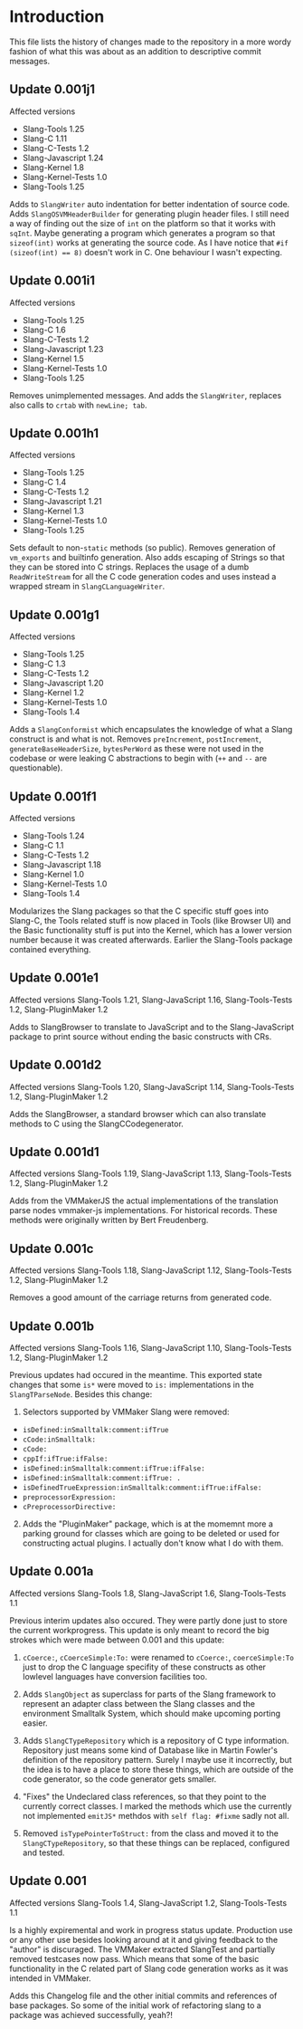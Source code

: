 # Introduction

This file lists the history of changes made to the repository
in a more wordy fashion of what this was about as an addition
to descriptive commit messages.

## Update 0.001j1

Affected versions
  - Slang-Tools 1.25
  - Slang-C 1.11
  - Slang-C-Tests 1.2
  - Slang-Javascript 1.24
  - Slang-Kernel 1.8
  - Slang-Kernel-Tests 1.0
  - Slang-Tools 1.25
  
Adds to `SlangWriter` auto indentation for better indentation of
source code. Adds `SlangOSVMHeaderBuilder` for generating plugin
header files. I still need a way of finding out the size of `int`
on the platform so that it works with `sqInt`. Maybe generating
a program which generates a program so that `sizeof(int)` works
at generating the source code. As I have notice that `#if (sizeof(int) == 8)`
doesn't work in C. One behaviour I wasn't expecting.


## Update 0.001i1

Affected versions
  - Slang-Tools 1.25
  - Slang-C 1.6
  - Slang-C-Tests 1.2
  - Slang-Javascript 1.23
  - Slang-Kernel 1.5
  - Slang-Kernel-Tests 1.0
  - Slang-Tools 1.25

Removes unimplemented messages. And adds the `SlangWriter`,
replaces also calls to `crtab` with `newLine; tab`.


## Update 0.001h1

Affected versions
  - Slang-Tools 1.25
  - Slang-C 1.4
  - Slang-C-Tests 1.2
  - Slang-Javascript 1.21
  - Slang-Kernel 1.3
  - Slang-Kernel-Tests 1.0
  - Slang-Tools 1.25
  
Sets default to non-`static` methods (so public). Removes
generation of `vm_exports` and builtinfo generation. Also
adds escaping of Strings so that they can be stored into
C strings. Replaces the usage of a dumb `ReadWriteStream`
for all the C code generation codes and uses instead a
wrapped stream in `SlangCLanguageWriter`.

## Update 0.001g1

Affected versions
  - Slang-Tools 1.25
  - Slang-C 1.3
  - Slang-C-Tests 1.2
  - Slang-Javascript 1.20
  - Slang-Kernel 1.2
  - Slang-Kernel-Tests 1.0
  - Slang-Tools 1.4
  
Adds a `SlangConformist` which encapsulates the knowledge of what
a Slang construct is and what is not. Removes `preIncrement`, `postIncrement`,
`generateBaseHeaderSize`, `bytesPerWord` as these were not used in
the codebase or were leaking C abstractions to begin with (`++` and `--`
are questionable).


## Update 0.001f1

Affected versions
  - Slang-Tools 1.24
  - Slang-C 1.1
  - Slang-C-Tests 1.2
  - Slang-Javascript 1.18
  - Slang-Kernel 1.0
  - Slang-Kernel-Tests 1.0
  - Slang-Tools 1.4
  
Modularizes the Slang packages so that the C specific stuff goes into
Slang-C, the Tools related stuff is now placed in Tools (like Browser UI)
and the Basic functionality stuff is put into the Kernel, which has a
lower version number because it was created afterwards. Earlier the Slang-Tools
package contained everything.


## Update 0.001e1

Affected versions
  Slang-Tools 1.21, Slang-JavaScript 1.16, Slang-Tools-Tests 1.2, Slang-PluginMaker 1.2

Adds to SlangBrowser to translate to JavaScript and to the Slang-JavaScript package
to print source without ending the basic constructs with CRs.

## Update 0.001d2

Affected versions
  Slang-Tools 1.20, Slang-JavaScript 1.14, Slang-Tools-Tests 1.2, Slang-PluginMaker 1.2

Adds the SlangBrowser, a standard browser which can also translate methods to C
using the SlangCCodegenerator.


## Update 0.001d1

Affected versions
  Slang-Tools 1.19, Slang-JavaScript 1.13, Slang-Tools-Tests 1.2, Slang-PluginMaker 1.2

Adds from the VMMakerJS the actual implementations of the translation parse nodes
vmmaker-js implementations. For historical records. These methods were originally
written by Bert Freudenberg.

## Update 0.001c

Affected versions
  Slang-Tools 1.18, Slang-JavaScript 1.12, Slang-Tools-Tests 1.2, Slang-PluginMaker 1.2

Removes a good amount of the carriage returns from generated code. 

## Update 0.001b

Affected versions
  Slang-Tools 1.16, Slang-JavaScript 1.10, Slang-Tools-Tests 1.2, Slang-PluginMaker 1.2

Previous updates had occured in the meantime. This exported
state changes that some `is*` were moved to `is:` implementations
in the `SlangTParseNode`. Besides this change:

1. Selectors supported by VMMaker Slang were removed:

- `isDefined:inSmalltalk:comment:ifTrue`
- `cCode:inSmalltalk:`
- `cCode:`
- `cppIf:ifTrue:ifFalse:`
- `isDefined:inSmalltalk:comment:ifTrue:ifFalse:`
- `isDefined:inSmalltalk:comment:ifTrue: .`
- `isDefinedTrueExpression:inSmalltalk:comment:ifTrue:ifFalse:`
- `preprocessorExpression:`
- `cPreprocessorDirective:`

2. Adds the "PluginMaker" package, which is at the momemnt
   more a parking ground for classes which are going to be
   deleted or used for constructing actual plugins. I
   actually don't know what I do with them.


## Update 0.001a

Affected versions
  Slang-Tools 1.8, Slang-JavaScript 1.6, Slang-Tools-Tests 1.1
  
Previous interim updates also occured. They were partly done
just to store the current workprogress. This update is only
meant to record the big strokes which were made between 0.001 and
this update:

1. `cCoerce:`, `cCoerceSimple:To:` were renamed to `cCoerce:`,
   `coerceSimple:To` just to drop the C language specifity of
   these constructs as other lowlevel languages have conversion
   facilities too.
   
2. Adds `SlangObject` as superclass for parts of the Slang
   framework to represent an adapter class between the Slang
   classes and the environment Smalltalk System, which should
   make upcoming porting easier.

3. Adds `SlangCTypeRepository` which is a repository of C type
   information. Repository just means some kind of Database like
   in Martin Fowler's definition of the repository pattern. Surely
   I maybe use it incorrectly, but the idea is to have a place to
   store these things, which are outside of the code generator,
   so the code generator gets smaller.
   
4. "Fixes" the Undeclared class references, so that they point
   to the currently correct classes. I marked the methods which
   use the currently not implemented `emitJS*` methdos with
   `self flag: #fixme` sadly not all.
   
5. Removed `isTypePointerToStruct:` from the class and moved it
   to the `SlangCTypeRepository`, so that these things can be
   replaced, configured and tested.
   

## Update 0.001

Affected versions
  Slang-Tools 1.4, Slang-JavaScript 1.2, Slang-Tools-Tests 1.1

Is a highly expiremental and work in progress status update.
Production use or any other use besides looking around at it
and giving feedback to the "author" is discuraged. The VMMaker
extracted SlangTest and partially removed testcases now pass.
Which means that some of the basic functionality in the C
related part of Slang code generation works as it was intended
in VMMaker.

Adds this Changelog file and the other initial commits and
references of base packages. So some of the initial work
of refactoring slang to a package was achieved successfully,
yeah?!
